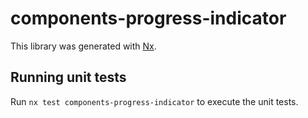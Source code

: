 # components-progress-indicator

This library was generated with [Nx](https://nx.dev).

## Running unit tests

Run `nx test components-progress-indicator` to execute the unit tests.
